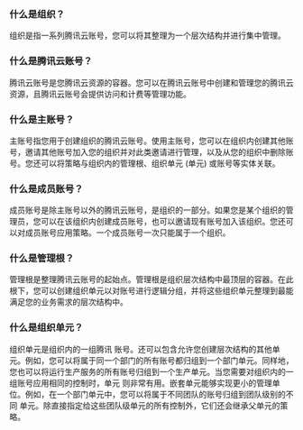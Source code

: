### 什么是组织？
组织是指一系列腾讯云账号，您可以将其整理为一个层次结构并进行集中管理。

### 什么是腾讯云账号？

腾讯云账号是您腾讯云资源的容器。您可以在腾讯云账号中创建和管理您的腾讯云资源，且腾讯云账号会提供访问和计费等管理功能。

### 什么是主账号？

主账号指您用于创建组织的腾讯云账号。使用主账号，您可以在组织内创建其他账号，邀请其他账号加入您的组织并对此类邀请进行管理，以及从您的组织中删除账号。您还可以将策略与组织内的管理根、组织单元 (单元) 或账号等实体关联。

### 什么是成员账号？

成员账号是除主账号以外的腾讯云账号，是组织的一部分。如果您是某个组织的管理员，您可以在该组织内创建成员账号，也可以邀请现有账号加入该组织。您还可以对成员账号应用策略。一个成员账号一次只能属于一个组织。

### 什么是管理根？

管理根是整理腾讯云账号的起始点。管理根是组织层次结构中最顶层的容器。在此根下，您可以创建组织单元以对账号进行逻辑分组，并将这些组织单元整理到最能满足您的业务需求的层次结构中。

### 什么是组织单元？

组织单元是组织内的一组腾讯 账号。还可以包含允许您创建层次结构的其他单元。例如，您可以将属于同一个部门的所有账号都归组到一个部门单元。同样地，您也可以将运行生产服务的所有账号归组到一个生产单元。当您需要对组织内的一组账号应用相同的控制时，单元 则非常有用。嵌套单元能够实现更小的管理单位。例如，在一个部门单元中，您可以将属于不同团队的账号归组到团队级别的不同 单元。除直接指定给这些团队级单元的所有控制外，它们还会继承父单元的策略。